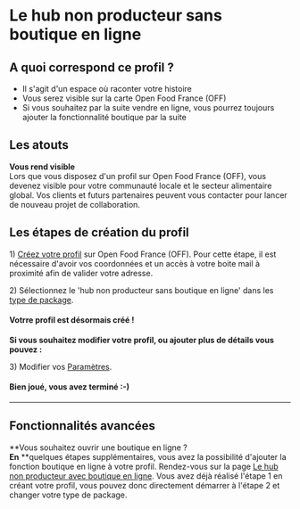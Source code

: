 # Le hub non producteur sans boutique en ligne

## A quoi correspond ce profil ?

* Il s'agit d'un espace où raconter votre histoire
* Vous serez visible sur la carte Open Food France \(OFF\)
* Si vous souhaitez par la suite vendre en ligne, vous pourrez toujours ajouter la fonctionnalité boutique par la suite

## Les atouts

**Vous rend visible**  
Lors que vous disposez d'un profil sur Open Food France \(OFF\), vous devenez visible pour votre communauté locale et le secteur alimentaire global. Vos clients et futurs partenaires peuvent vous contacter pour lancer de nouveau projet de collaboration.

## Les étapes de création du profil

1\) [Créez votre profil](/create-an-account.md) sur Open Food France \(OFF\). Pour cette étape, il est nécessaire d'avoir vos coordonnées et un accès à votre boite mail à proximité afin de valider votre adresse.

2\) Sélectionnez le 'hub non producteur sans boutique en ligne' dans les [type de package](/hub-profile-types.md).

#### Votr**re profil est désormais créé !**

**Si vous souhaitez modifier votre profil, ou ajouter plus de détails vous pouvez :**

3\) Modifier vos [Paramètres](/your-profile.md).

#### Bien joué, vous avez terminé :-\)

---

## Fonctionnalités avancées

**Vous souhaitez ouvrir une boutique en ligne ?        
**En** **quelques étapes supplémentaires, vous avez la possibilité d'ajouter la fonction boutique en ligne à votre profil. Rendez-vous sur la page [Le hub non producteur avec boutique en ligne](/hubs-set-up-guide.md). Vous avez déjà réalisé l'étape 1 en créant votre profil, vous pouvez donc directement démarrer à l'étape 2 et changer votre type de package.

